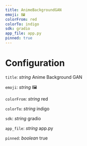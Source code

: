 ```yaml
---
title: AnimeBackgroundGAN
emoji: 🖼
colorFrom: red
colorTo: indigo
sdk: gradio
app_file: app.py
pinned: true
---
```


# Configuration

`title`: _string_
Anime Background GAN

`emoji`: _string_
🖼

`colorFrom`: _string_
red

`colorTo`: _string_
indigo

`sdk`: _string_
gradio

`app_file`: _string_
app.py

`pinned`: _boolean_
true
 